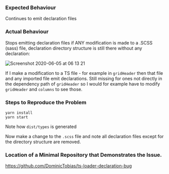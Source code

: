 ### Expected Behaviour

Continues to emit declaration files

### Actual Behaviour

Stops emitting declaration files if ANY modification is made to a .SCSS (sass) file, declaration directory structure is still there without any declaration:

![Screenshot 2020-06-05 at 06 13 21](https://user-images.githubusercontent.com/760314/83816086-346cd480-a6f4-11ea-8e29-4842f955f70e.png)

If I make a modification to a TS file - for example in `gridHeader` then that file and any imported file emit declarations. Still missing for ones not directly in the dependency path of `gridHeader` so I would for example have to modify `gridHeader` and `columns` to see those.

### Steps to Reproduce the Problem

```
yarn install
yarn start
```

Note how `dist/types` is generated

Now make a change to the `.scss` file and note all declaration files except for the directory structure are removed.

### Location of a Minimal Repository that Demonstrates the Issue.

https://github.com/DominicTobias/ts-loader-declaration-bug
